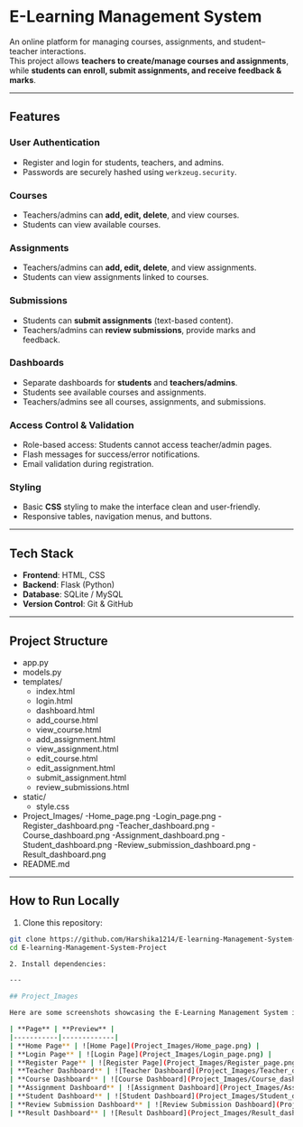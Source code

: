 #  E-Learning Management System  

An online platform for managing courses, assignments, and student–teacher interactions.  
This project allows **teachers to create/manage courses and assignments**, while **students can enroll, submit assignments, and receive feedback & marks**.  

---

##  Features  

### User Authentication
- Register and login for students, teachers, and admins.
- Passwords are securely hashed using `werkzeug.security`.

### Courses
- Teachers/admins can **add, edit, delete**, and view courses.
- Students can view available courses.

### Assignments
- Teachers/admins can **add, edit, delete**, and view assignments.
- Students can view assignments linked to courses.

### Submissions
- Students can **submit assignments** (text-based content).
- Teachers/admins can **review submissions**, provide marks and feedback.

### Dashboards
- Separate dashboards for **students** and **teachers/admins**.
- Students see available courses and assignments.
- Teachers/admins see all courses, assignments, and submissions.

### Access Control & Validation
- Role-based access: Students cannot access teacher/admin pages.
- Flash messages for success/error notifications.
- Email validation during registration.

### Styling
- Basic **CSS** styling to make the interface clean and user-friendly.
- Responsive tables, navigation menus, and buttons.
---

##  Tech Stack  

- **Frontend**: HTML, CSS  
- **Backend**: Flask (Python)  
- **Database**: SQLite / MySQL  
- **Version Control**: Git & GitHub  

---

## Project Structure
- app.py
- models.py
- templates/
   - index.html
   - login.html
   - dashboard.html
   - add_course.html
   - view_course.html
   - add_assignment.html
   - view_assignment.html
   - edit_course.html
   - edit_assignment.html
   - submit_assignment.html
   - review_submissions.html
- static/
   - style.css
- Project_Images/
   -Home_page.png
   -Login_page.png
   -Register_dashboard.png
   -Teacher_dashboard.png
   -Course_dashboard.png
   -Assignment_dashboard.png
   -Student_dashboard.png
   -Review_submission_dashboard.png
   -Result_dashboard.png
- README.md

---

## How to Run Locally

1. Clone this repository:
```bash
git clone https://github.com/Harshika1214/E-learning-Management-System-Project.git
cd E-learning-Management-System-Project

2. Install dependencies:

---

## Project_Images 

Here are some screenshots showcasing the E-Learning Management System interface and functionality:

| **Page** | **Preview** |
|-----------|-------------|
| **Home Page** | ![Home Page](Project_Images/Home_page.png) |
| **Login Page** | ![Login Page](Project_Images/Login_page.png) |
| **Register Page** | ![Register Page](Project_Images/Register_page.png) |
| **Teacher Dashboard** | ![Teacher Dashboard](Project_Images/Teacher_dashboard.png) |
| **Course Dashboard** | ![Course Dashboard](Project_Images/Course_dashboard.png) |
| **Assignment Dashboard** | ![Assignment Dashboard](Project_Images/Assignment_dashboard.png) |
| **Student Dashboard** | ![Student Dashboard](Project_Images/Student_dashboard.png) |
| **Review Submission Dashboard** | ![Review Submission Dashboard](Project_Images/Review_submission_dashboard.png) |
| **Result Dashboard** | ![Result Dashboard](Project_Images/Result_dashboard.png) |





